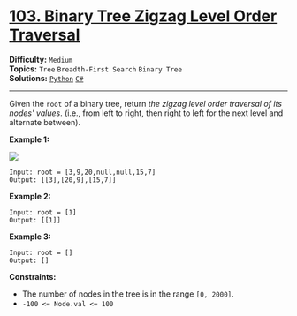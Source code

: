 # [103. Binary Tree Zigzag Level Order Traversal](https://leetcode.com/problems/binary-tree-zigzag-level-order-traversal/)

**Difficulty:** `Medium`  
**Topics:** `Tree` `Breadth-First Search` `Binary Tree`  
**Solutions:** [`Python`](../../src/python/challenges/problems/binary_tree_zigzag_level_order_traversal_test.py) [`C#`](../../src/csharp/challenges/Problems/BinaryTreeZigzagLevelOrderTraversal.cs)  

---

Given the `root` of a binary tree, return *the zigzag level order traversal of its nodes' values*. (i.e., from left to right, then right to left for the next level and alternate between).

**Example 1:**

![](https://assets.leetcode.com/uploads/2021/02/19/tree1.jpg)

```
Input: root = [3,9,20,null,null,15,7]
Output: [[3],[20,9],[15,7]]
```

**Example 2:**

```
Input: root = [1]
Output: [[1]]
```

**Example 3:**

```
Input: root = []
Output: []
```

**Constraints:**

* The number of nodes in the tree is in the range `[0, 2000]`.
* `-100 <= Node.val <= 100`